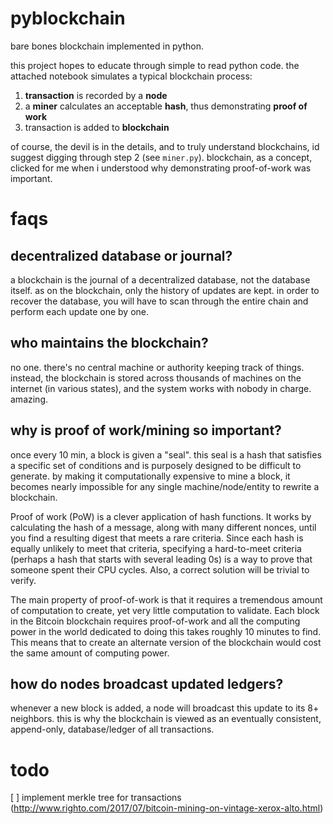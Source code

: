 # pyblockchain
bare bones blockchain implemented in python.

this project hopes to educate through simple to read python code. the attached notebook simulates a typical blockchain process:

1. **transaction** is recorded by a **node**
2. a **miner** calculates an acceptable **hash**, thus demonstrating **proof of work**
3. transaction is added to **blockchain**

of course, the devil is in the details, and to truly understand blockchains, id suggest digging through step 2 (see `miner.py`). blockchain, as a concept, clicked for me when i understood why demonstrating proof-of-work was important.

# faqs
## decentralized database or journal?
a blockchain is the journal of a decentralized database, not the database itself. as on the blockchain, only the history of updates are kept. in order to recover the database, you will have to scan through the entire chain and perform each update one by one.

## who maintains the blockchain?
no one. there's no central machine or authority keeping track of things. instead, the blockchain is stored across thousands of machines on the internet (in various states), and the system works with nobody in charge. amazing.

## why is proof of work/mining so important?
once every 10 min, a block is given a "seal". this seal is a hash that satisfies a specific set of conditions and is purposely designed to be difficult to generate. by making it computationally expensive to mine a block, it becomes nearly impossible for any single machine/node/entity to rewrite a blockchain.

Proof of work (PoW) is a clever application of hash functions. It works by calculating the hash of a message, along with many different nonces, until you find a resulting digest that meets a rare criteria. Since each hash is equally unlikely to meet that criteria, specifying a hard-to-meet criteria (perhaps a hash that starts with several leading 0s) is a way to prove that someone spent their CPU cycles. Also, a correct solution will be trivial to verify.

The main property of proof-of-work is that it requires a tremendous amount of computation to create, yet very little computation to validate. Each block in the Bitcoin blockchain requires proof-of-work and all the computing power in the world dedicated to doing this takes roughly 10 minutes to find. This means that to create an alternate version of the blockchain would cost the same amount of computing power.

## how do nodes broadcast updated ledgers?
whenever a new block is added, a node will broadcast this update to its 8+ neighbors. this is why the blockchain is viewed as an eventually consistent, append-only, database/ledger of all transactions.

# todo
[ ] implement merkle tree for transactions (http://www.righto.com/2017/07/bitcoin-mining-on-vintage-xerox-alto.html)